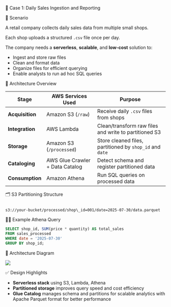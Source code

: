 🧠 Case 1: Daily Sales Ingestion and Reporting

📌 Scenario

A retail company collects daily sales data from multiple small shops.

Each shop uploads a structured `.csv` file once per day.

The company needs a **serverless**, **scalable**, and **low-cost** solution to:

- Ingest and store raw files
- Clean and format data
- Organize files for efficient querying
- Enable analysts to run ad hoc SQL queries

🧱 Architecture Overview

| Stage           | AWS Services Used                          | Purpose                                                  |
|-----------------|--------------------------------------------|----------------------------------------------------------|
| **Acquisition** | Amazon S3 (`/raw`)                         | Receive daily `.csv` files from shops                    |
| **Integration** | AWS Lambda                                 | Clean/transform raw files and write to partitioned S3    |
| **Storage**     | Amazon S3 (`/processed`)                   | Store cleaned files, partitioned by `shop_id` and `date` |
| **Cataloging**  | AWS Glue Crawler + Data Catalog            | Detect schema and register partitioned data              |
| **Consumption** | Amazon Athena                              | Run SQL queries on processed data                        |



🗂️ S3 Partitioning Structure
```

s3://your-bucket/processed/shop\_id=001/date=2025-07-30/data.parquet

````



🧑‍💻 Example Athena Query
```sql
SELECT shop_id, SUM(price * quantity) AS total_sales
FROM sales_processed
WHERE date = '2025-07-30'
GROUP BY shop_id;
````


🧭 Architecture Diagram

![](https://github.com/DonnaDia/aws-data-solutions-architect-portfolio/blob/060b15d999658a283a70c8c39996708bd5eea7dc/simple%20project.jpeg?raw=true)


✅ Design Highlights

* **Serverless stack** using S3, Lambda, Athena
* **Partitioned storage** improves query speed and cost efficiency
* **Glue Catalog** manages schema and partitions for scalable analytics with Apache Parquet format for better performance

